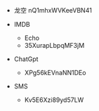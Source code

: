- 龙空
  nQ1mhxWVKeeVBN41

- IMDB
	- Echo
	- 35XurapLbpqMF3jM
- ChatGpt
	- XPg56kEVnaNN1DEo
- SMS
	- Kv5E6Xzi89yd57LW